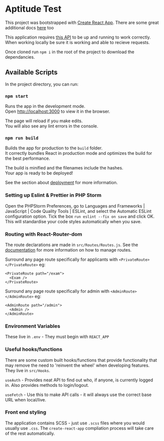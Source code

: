 # Aptitude Test

This project was bootstrapped with [Create React App](https://github.com/facebook/create-react-app). There are some 
great additional docs [here](https://create-react-app.dev/) too

This application requires [this API](https://github.com/iO-Academy/aptitude-test/tree/master/api) to be up and running 
to work correctly. When working locally be sure it is working and able to recieve requests.  

Once cloned run `npm i` in the root of the project to download the dependancies.

## Available Scripts

In the project directory, you can run:

### `npm start`

Runs the app in the development mode.\
Open [http://localhost:3000](http://localhost:3000) to view it in the browser.

The page will reload if you make edits.\
You will also see any lint errors in the console.

### `npm run build`

Builds the app for production to the `build` folder.\
It correctly bundles React in production mode and optimizes the build for the best performance.

The build is minified and the filenames include the hashes.\
Your app is ready to be deployed!

See the section about [deployment](https://facebook.github.io/create-react-app/docs/deployment) for more information.

### Setting up Eslint & Prettier in PHP Storm

Open the PHPStorm Preferences, go to Languages and Frameworks | JavaScript | Code Quality Tools | ESLint, and select the
Automatic ESLint configuration option. Tick the box ```run eslint --fix on save``` and click OK. This will standardise 
your code styles automatically when you save. 

### Routing with React-Router-dom

The route declarations are made in `src/Routes/Routes.js`. See the [documentation](https://reactrouter.com/web/guides/quick-start) for more information on how to manage routes.

Surround any page route specifically for applicants with `<PrivateRoute></PrivateRoute>` eg:
```
<PrivateRoute path="/exam">
  <Exam />
</PrivateRoute>
```

Surround any page route specifically for admin with `<AdminRoute></AdminRoute>` eg:
```
<AdminRoute path="/admin">
  <Admin />
</AdminRoute>
```

### Environment Variables

These live in `.env` - They must begin with `REACT_APP`

### Useful hooks/functions 

There are some custom built hooks/functions that provide functionality that may remove the need to 'reinvent the wheel' 
when developing features. They live in `src/Hooks`.

`useAuth` - Provides neat API to find out who, if anyone, is currently logged in. Also provides methods to login/logout.

`useFetch` - Use this to make API calls - it will always use the correct base URL when local/live.

### Front end styling

The application contains SCSS - just use `.scss` files where you would usually use `.css`. The `create-react-app` 
compliation process will take care of the rest automatically. 